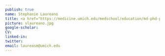 ```yaml
---
publish: true
name: Stephanie Laureano
title: <a href="https://medicine.umich.edu/medschool/education/md-phd-program/um-smart-undergrad-summer-program" target='_blank'>UM-SMART Summer Student</a> </br>From <a href="http://www.upr.edu/humacao/" target='_blank'>University of Puerto Rico at Humacao</a> (2018)<br/>Currently in Postbaccalaureate Research Education Program (PREP) at Case Western Reserve University
picture: slaureano.jpg
google-scholar: 
CV:
linked-in: 
twitter:
email: laureasm@umich.edu
---
```

